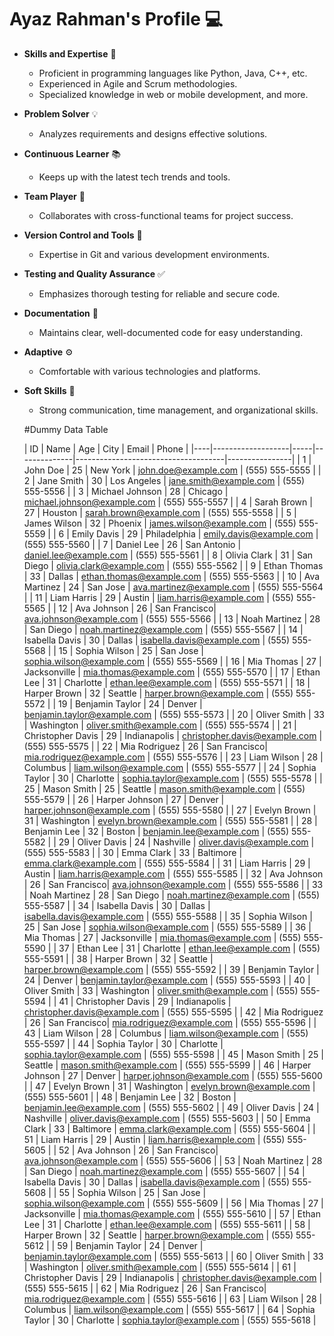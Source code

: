 # Ayaz Rahman's Profile :computer:

- **Skills and Expertise** :rocket:  
  - Proficient in programming languages like Python, Java, C++, etc.
  - Experienced in Agile and Scrum methodologies.
  - Specialized knowledge in web or mobile development, and more.

- **Problem Solver** :bulb:  
  - Analyzes requirements and designs effective solutions.

- **Continuous Learner** :books:  
  - Keeps up with the latest tech trends and tools.

- **Team Player** :handshake:  
  - Collaborates with cross-functional teams for project success.

- **Version Control and Tools** :wrench:  
  - Expertise in Git and various development environments.

- **Testing and Quality Assurance** :white_check_mark:  
  - Emphasizes thorough testing for reliable and secure code.

- **Documentation** :page_facing_up:  
  - Maintains clear, well-documented code for easy understanding.

- **Adaptive** :gear:  
  - Comfortable with various technologies and platforms.

- **Soft Skills** :speech_balloon:  
  - Strong communication, time management, and organizational skills.
 

  #Dummy Data Table

  | ID | Name              | Age | City         | Email                               | Phone          |
|----|-------------------|-----|--------------|-------------------------------------|----------------|
| 1  | John Doe          | 25  | New York     | john.doe@example.com                | (555) 555-5555  |
| 2  | Jane Smith        | 30  | Los Angeles  | jane.smith@example.com              | (555) 555-5556  |
| 3  | Michael Johnson   | 28  | Chicago      | michael.johnson@example.com         | (555) 555-5557  |
| 4  | Sarah Brown       | 27  | Houston      | sarah.brown@example.com             | (555) 555-5558  |
| 5  | James Wilson      | 32  | Phoenix      | james.wilson@example.com            | (555) 555-5559  |
| 6  | Emily Davis       | 29  | Philadelphia | emily.davis@example.com             | (555) 555-5560  |
| 7  | Daniel Lee        | 26  | San Antonio  | daniel.lee@example.com              | (555) 555-5561  |
| 8  | Olivia Clark      | 31  | San Diego    | olivia.clark@example.com            | (555) 555-5562  |
| 9  | Ethan Thomas      | 33  | Dallas       | ethan.thomas@example.com            | (555) 555-5563  |
| 10 | Ava Martinez      | 24  | San Jose     | ava.martinez@example.com            | (555) 555-5564  |
| 11 | Liam Harris       | 29  | Austin       | liam.harris@example.com             | (555) 555-5565  |
| 12 | Ava Johnson       | 26  | San Francisco| ava.johnson@example.com             | (555) 555-5566  |
| 13 | Noah Martinez     | 28  | San Diego    | noah.martinez@example.com           | (555) 555-5567  |
| 14 | Isabella Davis    | 30  | Dallas       | isabella.davis@example.com          | (555) 555-5568  |
| 15 | Sophia Wilson     | 25  | San Jose     | sophia.wilson@example.com           | (555) 555-5569  |
| 16 | Mia Thomas        | 27  | Jacksonville | mia.thomas@example.com              | (555) 555-5570  |
| 17 | Ethan Lee         | 31  | Charlotte    | ethan.lee@example.com               | (555) 555-5571  |
| 18 | Harper Brown      | 32  | Seattle      | harper.brown@example.com            | (555) 555-5572  |
| 19 | Benjamin Taylor   | 24  | Denver       | benjamin.taylor@example.com         | (555) 555-5573  |
| 20 | Oliver Smith      | 33  | Washington   | oliver.smith@example.com            | (555) 555-5574  |
| 21 | Christopher Davis | 29  | Indianapolis | christopher.davis@example.com       | (555) 555-5575  |
| 22 | Mia Rodriguez     | 26  | San Francisco| mia.rodriguez@example.com           | (555) 555-5576  |
| 23 | Liam Wilson       | 28  | Columbus     | liam.wilson@example.com             | (555) 555-5577  |
| 24 | Sophia Taylor     | 30  | Charlotte    | sophia.taylor@example.com           | (555) 555-5578  |
| 25 | Mason Smith       | 25  | Seattle      | mason.smith@example.com             | (555) 555-5579  |
| 26 | Harper Johnson    | 27  | Denver       | harper.johnson@example.com          | (555) 555-5580  |
| 27 | Evelyn Brown      | 31  | Washington   | evelyn.brown@example.com            | (555) 555-5581  |
| 28 | Benjamin Lee      | 32  | Boston       | benjamin.lee@example.com            | (555) 555-5582  |
| 29 | Oliver Davis      | 24  | Nashville    | oliver.davis@example.com            | (555) 555-5583  |
| 30 | Emma Clark        | 33  | Baltimore    | emma.clark@example.com              | (555) 555-5584  |
| 31 | Liam Harris       | 29  | Austin       | liam.harris@example.com             | (555) 555-5585  |
| 32 | Ava Johnson       | 26  | San Francisco| ava.johnson@example.com             | (555) 555-5586  |
| 33 | Noah Martinez     | 28  | San Diego    | noah.martinez@example.com           | (555) 555-5587  |
| 34 | Isabella Davis    | 30  | Dallas       | isabella.davis@example.com          | (555) 555-5588  |
| 35 | Sophia Wilson     | 25  | San Jose     | sophia.wilson@example.com           | (555) 555-5589  |
| 36 | Mia Thomas        | 27  | Jacksonville | mia.thomas@example.com              | (555) 555-5590  |
| 37 | Ethan Lee         | 31  | Charlotte    | ethan.lee@example.com               | (555) 555-5591  |
| 38 | Harper Brown      | 32  | Seattle      | harper.brown@example.com            | (555) 555-5592  |
| 39 | Benjamin Taylor   | 24  | Denver       | benjamin.taylor@example.com         | (555) 555-5593  |
| 40 | Oliver Smith      | 33  | Washington   | oliver.smith@example.com            | (555) 555-5594  |
| 41 | Christopher Davis | 29  | Indianapolis | christopher.davis@example.com       | (555) 555-5595  |
| 42 | Mia Rodriguez     | 26  | San Francisco| mia.rodriguez@example.com           | (555) 555-5596  |
| 43 | Liam Wilson       | 28  | Columbus     | liam.wilson@example.com             | (555) 555-5597  |
| 44 | Sophia Taylor     | 30  | Charlotte    | sophia.taylor@example.com           | (555) 555-5598  |
| 45 | Mason Smith       | 25  | Seattle      | mason.smith@example.com             | (555) 555-5599  |
| 46 | Harper Johnson    | 27  | Denver       | harper.johnson@example.com          | (555) 555-5600  |
| 47 | Evelyn Brown      | 31  | Washington   | evelyn.brown@example.com            | (555) 555-5601  |
| 48 | Benjamin Lee      | 32  | Boston       | benjamin.lee@example.com            | (555) 555-5602  |
| 49 | Oliver Davis      | 24  | Nashville    | oliver.davis@example.com            | (555) 555-5603  |
| 50 | Emma Clark        | 33  | Baltimore    | emma.clark@example.com              | (555) 555-5604  |
| 51 | Liam Harris       | 29  | Austin       | liam.harris@example.com             | (555) 555-5605  |
| 52 | Ava Johnson       | 26  | San Francisco| ava.johnson@example.com             | (555) 555-5606  |
| 53 | Noah Martinez     | 28  | San Diego    | noah.martinez@example.com           | (555) 555-5607  |
| 54 | Isabella Davis    | 30  | Dallas       | isabella.davis@example.com          | (555) 555-5608  |
| 55 | Sophia Wilson     | 25  | San Jose     | sophia.wilson@example.com           | (555) 555-5609  |
| 56 | Mia Thomas        | 27  | Jacksonville | mia.thomas@example.com              | (555) 555-5610  |
| 57 | Ethan Lee         | 31  | Charlotte    | ethan.lee@example.com               | (555) 555-5611  |
| 58 | Harper Brown      | 32  | Seattle      | harper.brown@example.com            | (555) 555-5612  |
| 59 | Benjamin Taylor   | 24  | Denver       | benjamin.taylor@example.com         | (555) 555-5613  |
| 60 | Oliver Smith      | 33  | Washington   | oliver.smith@example.com            | (555) 555-5614  |
| 61 | Christopher Davis | 29  | Indianapolis | christopher.davis@example.com       | (555) 555-5615  |
| 62 | Mia Rodriguez     | 26  | San Francisco| mia.rodriguez@example.com           | (555) 555-5616  |
| 63 | Liam Wilson       | 28  | Columbus     | liam.wilson@example.com             | (555) 555-5617  |
| 64 | Sophia Taylor     | 30  | Charlotte    | sophia.taylor@example.com           | (555) 555-5618  |


